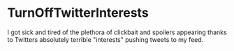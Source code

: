# TurnOffTwitterInterests
I got sick and tired of the plethora of clickbait and spoilers appearing thanks to Twitters absolutely terrible "interests" pushing tweets to my feed.
